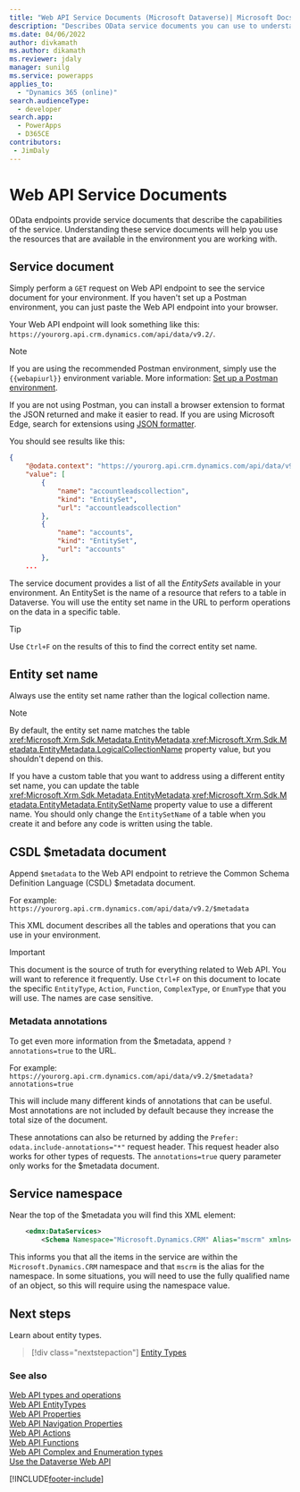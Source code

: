 ```yaml
---
title: "Web API Service Documents (Microsoft Dataverse)| Microsoft Docs"
description: "Describes OData service documents you can use to understand the Dataverse Web API capabilities available in your environment."
ms.date: 04/06/2022
author: divkamath
ms.author: dikamath
ms.reviewer: jdaly
manager: sunilg
ms.service: powerapps
applies_to: 
  - "Dynamics 365 (online)" 
search.audienceType: 
  - developer
search.app: 
  - PowerApps
  - D365CE
contributors:
 - JimDaly
---
```

# Web API Service Documents

OData endpoints provide service documents that describe the capabilities of the service. Understanding these service documents will help you use the resources that are available in the environment you are working with.

## Service document

Simply perform a `GET` request on Web API endpoint to see the service document for your environment. If you haven't set up a Postman environment, you can just paste the Web API endpoint into your browser.

Your Web API endpoint will look something like this: `https://yourorg.api.crm.dynamics.com/api/data/v9.2/`.

> [!NOTE]
> If you are using the recommended Postman environment, simply use the `{{webapiurl}}` environment variable. More information: [Set up a Postman environment](setup-postman-environment.md).
>
> If you are not using Postman, you can install a browser extension to format the JSON returned and make it easier to read. If you are using Microsoft Edge, search for extensions using [JSON formatter](https://microsoftedge.microsoft.com/addons/search/JSON%20formatter).

You should see results like this:

```json
{
    "@odata.context": "https://yourorg.api.crm.dynamics.com/api/data/v9.2/$metadata",
    "value": [
        {
            "name": "accountleadscollection",
            "kind": "EntitySet",
            "url": "accountleadscollection"
        },
        {
            "name": "accounts",
            "kind": "EntitySet",
            "url": "accounts"
        },
    ...
```

The service document provides a list of all the *EntitySets* available in your environment. An EntitySet is the name of a resource that refers to a table in Dataverse. You will use the entity set name in the URL to perform operations on the data in a specific table.

> [!TIP]
> Use `Ctrl+F` on the results of this to find the correct entity set name.

## Entity set name

Always use the entity set name rather than the logical collection name.

> [!NOTE]
> By default, the entity set name matches the table <xref:Microsoft.Xrm.Sdk.Metadata.EntityMetadata>.<xref:Microsoft.Xrm.Sdk.Metadata.EntityMetadata.LogicalCollectionName> property value, but you shouldn't depend on this.

If you have a custom table that you want to address using a different entity set name, you can update the table <xref:Microsoft.Xrm.Sdk.Metadata.EntityMetadata>.<xref:Microsoft.Xrm.Sdk.Metadata.EntityMetadata.EntitySetName> property value to use a different name. You should only change the `EntitySetName` of a table when you create it and before any code is written using the table.

<a name="bkmk_csdl"></a>

## CSDL $metadata document

Append `$metadata` to the Web API endpoint to retrieve the Common Schema Definition Language (CSDL) $metadata document.

For example: `https://yourorg.api.crm.dynamics.com/api/data/v9.2/$metadata`

This XML document describes all the tables and operations that you can use in your environment.

> [!IMPORTANT]
> This document is the source of truth for everything related to Web API. You will want to reference it frequently. Use `Ctrl+F` on this document to locate the specific `EntityType`, `Action`, `Function`, `ComplexType`, or `EnumType` that you will use. The names are case sensitive.

### Metadata annotations

To get even more information from the $metadata, append `?annotations=true` to the URL.

For example: `https://yourorg.api.crm.dynamics.com/api/data/v9.2/$metadata?annotations=true`

This will include many different kinds of annotations that can be useful. Most annotations are not included by default because they increase the total size of the document.

These annotations can also be returned by adding the `Prefer: odata.include-annotations="*"` request header. This request header also works for other types of requests. The `annotations=true` query parameter only works for the $metadata document.

## Service namespace

Near the top of the $metadata you will find this XML element:

```xml
    <edmx:DataServices>
        <Schema Namespace="Microsoft.Dynamics.CRM" Alias="mscrm" xmlns="http://docs.oasis-open.org/odata/ns/edm">
```

This informs you that all the items in the service are within the `Microsoft.Dynamics.CRM` namespace and that `mscrm` is the alias for the namespace. In some situations, you will need to use the fully qualified name of an object, so this will require using the namespace value.


## Next steps

Learn about entity types.

> [!div class="nextstepaction"]
> [Entity Types](web-api-entitytypes.md)<br/>

### See also  

[Web API types and operations](web-api-types-operations.md)<br />
[Web API EntityTypes](web-api-entitytypes.md)<br />
[Web API Properties](web-api-properties.md)<br />
[Web API Navigation Properties](web-api-navigation-properties.md)<br />
[Web API Actions](web-api-actions.md)<br />
[Web API Functions](web-api-functions.md)<br />
[Web API Complex and Enumeration types](web-api-complex-enum-types.md)<br />
[Use the Dataverse Web API](overview.md)<br />


[!INCLUDE[footer-include](../../../includes/footer-banner.md)]